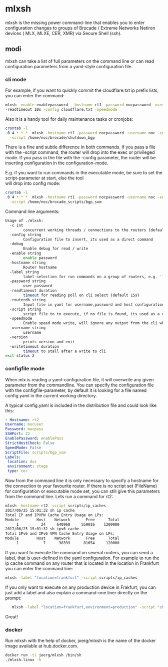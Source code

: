 # mlxsh

mlxsh is the missing power command-line that enables you to enter configuration changes to groups of Brocade / Extreme Networks Netiron devices (
MLX, MLXE, CER, XMR) via Secure Shell (ssh).

## modi 

mlxsh can take a list of full parameters on the command line or can read configuration parameters from a yaml-style configuration file.
 
### cli mode

For example, if you want to quickly commit the cloudflare.txt ip prefix lists, you can enter the command:

```bash 
mlxsh -enable enablepassword  -hostname rt1 -password nocpassword -username noc \
-readtimeout 10s -config cloudflare.txt -speedmode
```

Also it is a handy tool for daily maintenance tasks or cronjobs:

```bash
crontab -l
 0 4 * * *  mlxsh -hostname rt1 -password nocpassword -username noc -enable enablepassword\
  -script /home/noc/brocade/shutdown_bgp
```

There is a fine and subtle difference in both commands. If you pass a file with the -script command, the router will drop into the
exec or privileged mode. If you pass in the file with the -config parameter, the router will be inserting configuration in the configuration-mode.
 
E.g. if you want to run commands in the executable mode, be sure to set the script-parameter at start, else the tool\
 will drop into config mode:
 
```bash
crontab -l
 0 4 * * *  mlxsh -hostname rt1 -password nocpassword -username noc -enable enablepassword\
  -script /home/noc/brocade_scripts/bgp_sum  
```

Command line arguments:

```bash
Usage of ./mlxsh:
  -c int
    	concurrent working threads / connections to the routers (default 2)
  -config string
    	Configuration file to insert, its used as a direct command
  -debug
    	Enable debug for read / write
  -enable string
    	enable password
  -hostname string
    	Router hostname
  -label string
    	label-selection for run commands on a group of routers, e.g. 'location=munich,environment=prod'
  -password string
    	user password
  -readtimeout duration
    	timeout for reading poll on cli select (default 15s)
  -routerdb string
    	Input file in yaml for username,password and host configuration if not specified on command-line (default "mlxsh.yaml")
  -script string
    	script file to to execute, if no file is found, its used as a direct command
  -speedmode
    	Enable speed mode write, will ignore any output from the cli while writing
  -username string
    	username
  -version
    	prints version and exit
  -writetimeout duration
    	timeout to stall after a write to cli
exit status 2

```

### configfile mode

When mlx is reading a yaml-configuration file, it will overwrite any given parameter from the commandline. You can specify
  the configuration file with the configfile-parameter, by default it is looking for a file named config.yaml in the current working directory.
   
   A typical config.yaml is included in the distribution file and could look like this:
   ```yaml
- Hostname: rt2
  Username: mucuser
  Password: mucpass
  SSHPort: 22
  EnablePassword: enablePass
  StrictHostCheck: False
  SpeedMode: False
  ScriptFile: scripts/bgp_sum
  Labels:
    location: dus
    environment: stage
    type: cer

   ```

Now from the command line it is only necessary to specify a hostname for the connection to your favourite router. If there is no script set (FileName) for configuration or executable mode set,
you can still give this parameters from the command line. Lets run a command for rt2:
 
 ```bash
mlxsh -hostname rt2 -script scripts/ip_caches 
2017/06/25 15:01:32 sh ip cache
Total IP and IPVPN Cache Entry Usage on LPs:
 Module        Host    Network       Free      Total
      1          24     640960     559016    1200000
2017/06/25 15:01:32 sh ipv6 cache
Total IPv6 and IPv6 VPN Cache Entry Usage on LPs:
 Module        Host    Network       Free      Total
      1           7      38339      81654     120000
 ```
 
 If you want to execute the command on several routers, you can send a label, that
 is user-defined in the yaml configuration. For example to run the ip cache command on any router
 that is located in the location in Frankfurt you can enter the command line:
  
  ```bash
 mlxsh -label "location=frankfurt" -script scripts/ip_caches 
  ```
  
  If you only want to execute on any production device in Frakfurt, you can just add a label and also explain
  a command-one liner directly on the prompt: 
```bash
   mlxsh -label "location=frankfurt,environment=production" -script "show ip bgp summary"
```
 
 Great!

### docker

Run mlxsh with the help of docker, joerg/mlxsh is the name of the docker image available at hub.docker.com.
```bash
docker run -ti joerg/mlxsh /bin/sh
./mlxsh.linux -h
```